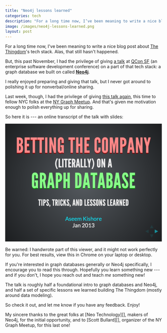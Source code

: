 ```yaml
---
title: "Neo4j lessons learned"
categories: tech
description: "For a long time now, I’ve been meaning to write a nice blog post about The Thingdom’s tech stack. Alas, that still hasn’t happened."
image: /images/neo4j-lessons-learned.png
layout: post
---
```


For a long time now, I've been meaning to write a nice blog post about [The Thingdom][]'s tech stack. Alas, that still hasn't happened.

[The Thingdom]: http://www.thethingdom.com/

But, this past November, I had the privilege of giving [a talk][qconsf-talk] at [QCon SF][] (an enterprise software development conference) on a part of that tech stack: a graph database we built on called **[Neo4j][]**.

[qconsf-talk]: http://qconsf.com/sf2012/presentation/Betting+the+Company+%28Literally%29+on+a+Graph+Database
[QCon SF]: http://qconsf.com/
[Neo4j]: http://www.neo4j.org/

I really enjoyed preparing and giving that talk, but I never got around to polishing it up for nonverbal/online sharing.

Last week, though, I had the privilege of giving [this talk again][nygraph-talk], this time to fellow NYC folks at the [NY Graph Meetup][]. And that's given me motivation enough to polish everything up for sharing.

[nygraph-talk]: http://www.meetup.com/nygraph/events/96132372/
[NY Graph Meetup]: http://www.meetup.com/nygraph/

So here it is --- an online transcript of the talk with slides:

[![Betting the Company (Literally) on a Graph Database: Tips, Tricks, and Lessons Learned](/images/neo4j-lessons-learned.png)][slides-and-notes]

[slides-and-notes]: /talks/neo4j-lessons-learned

Be warned: I handwrote part of this viewer, and it might not work perfectly for you. For best results, view this in Chrome on your laptop or desktop.

If you're interested in graph databases generally or Neo4j specifically, I encourage you to read this through. Hopefully you learn something new --- and if you don't, I hope you reach out and teach *me* something new!

The talk is roughly half a foundational intro to graph databases and Neo4j, and half a set of specific lessons we learned building The Thingdom (mostly around data modeling).

So check it out, and let me know if you have any feedback. Enjoy!

<aside markdown="1">
My sincere thanks to the great folks at [Neo Technology][], makers of Neo4j, for the initial opportunity, and to [Scott Bullard][], organizer of the NY Graph Meetup, for this last one!
</aside>

[Neo Technology]: http://www.neotechnology.com/
[Scott Bullard]: http://www.scottbullard.com/
